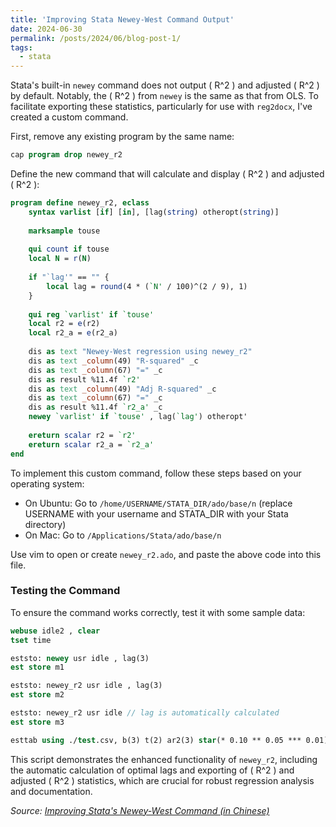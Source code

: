 ```yaml
---
title: 'Improving Stata Newey-West Command Output'
date: 2024-06-30
permalink: /posts/2024/06/blog-post-1/
tags:
  - stata
---
```


Stata's built-in `newey` command does not output \( R^2 \) and adjusted \( R^2 \) by default. Notably, the \( R^2 \) from `newey` is the same as that from OLS. To facilitate exporting these statistics, particularly for use with `reg2docx`, I've created a custom command.

First, remove any existing program by the same name:

```stata
cap program drop newey_r2
```

Define the new command that will calculate and display \( R^2 \) and adjusted \( R^2 \):

```stata
program define newey_r2, eclass
    syntax varlist [if] [in], [lag(string) otheropt(string)]
    
    marksample touse
    
    qui count if touse
    local N = r(N)
    
    if "`lag'" == "" {
        local lag = round(4 * (`N' / 100)^(2 / 9), 1)
    }
    
    qui reg `varlist' if `touse'
    local r2 = e(r2)
    local r2_a = e(r2_a)
    
    dis as text "Newey-West regression using newey_r2"
    dis as text _column(49) "R-squared" _c
    dis as text _column(67) "=" _c
    dis as result %11.4f `r2'
    dis as text _column(49) "Adj R-squared" _c
    dis as text _column(67) "=" _c
    dis as result %11.4f `r2_a' _c
    newey `varlist' if `touse' , lag(`lag') otheropt'
    
    ereturn scalar r2 = `r2'
    ereturn scalar r2_a = `r2_a'
end
```

To implement this custom command, follow these steps based on your operating system:

- On Ubuntu: Go to `/home/USERNAME/STATA_DIR/ado/base/n` (replace USERNAME with your username and STATA_DIR with your Stata directory)
- On Mac: Go to `/Applications/Stata/ado/base/n`

Use vim to open or create `newey_r2.ado`, and paste the above code into this file.

### Testing the Command

To ensure the command works correctly, test it with some sample data:

```stata
webuse idle2 , clear
tset time

eststo: newey usr idle , lag(3)
est store m1

eststo: newey_r2 usr idle , lag(3)
est store m2

eststo: newey_r2 usr idle // lag is automatically calculated
est store m3

esttab using ./test.csv, b(3) t(2) ar2(3) star(* 0.10 ** 0.05 *** 0.01) nogaps nonotes replace
```

This script demonstrates the enhanced functionality of `newey_r2`, including the automatic calculation of optimal lags and exporting of \( R^2 \) and adjusted \( R^2 \) statistics, which are crucial for robust regression analysis and documentation.

*Source: [Improving Stata's Newey-West Command (in Chinese)](https://zhuanlan.zhihu.com/p/672395815)*
